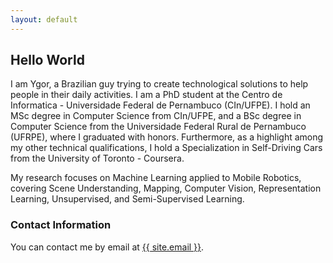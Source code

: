 ```yaml
---
layout: default
---
```


## Hello World

I am Ygor, a Brazilian guy trying to create technological solutions to help people in their daily activities. I am a PhD student at the Centro de Informatica - Universidade Federal de Pernambuco (CIn/UFPE). I hold an MSc degree in Computer Science from CIn/UFPE, and a BSc degree in Computer Science from the Universidade Federal Rural de Pernambuco (UFRPE), where I graduated with honors. Furthermore, as a highlight among my other technical qualifications, I hold a Specialization in Self-Driving Cars from the University of Toronto - Coursera.

My research focuses on Machine Learning applied to Mobile Robotics, covering Scene Understanding, Mapping, Computer Vision, Representation Learning, Unsupervised, and Semi-Supervised Learning.

### Contact Information

You can contact me by email at <a href="mailto:{{ site.email }}">{{ site.email }}</a>.



